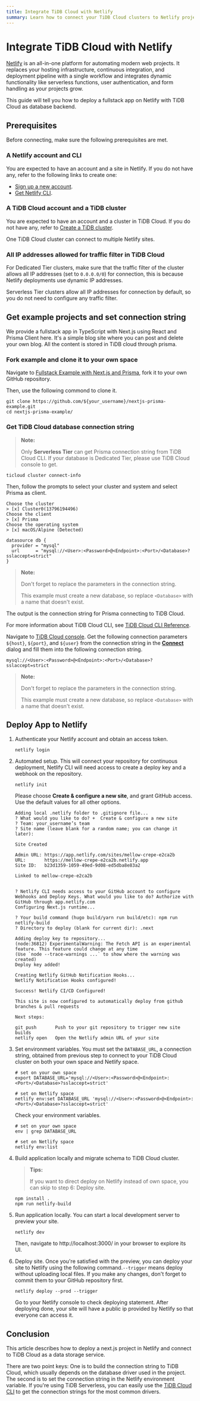 ```yaml
---
title: Integrate TiDB Cloud with Netlify
summary: Learn how to connect your TiDB Cloud clusters to Netlify projects.
---
```


# Integrate TiDB Cloud with Netlify

[Netlify](https://netlify.com/) is an all-in-one platform for automating modern web projects. It replaces your hosting infrastructure, continuous integration, and deployment pipeline with a single workflow and integrates dynamic functionality like serverless functions, user authentication, and form handling as your projects grow.

This guide will tell you how to deploy a fullstack app on Netlify with TiDB Cloud as database backend.

## Prerequisites

Before connecting, make sure the following prerequisites are met.

### A Netlify account and CLI

You are expected to have an account and a site in Netlify. If you do not have any, refer to the following links to create one:

* [Sign up a new account](https://app.netlify.com/signup).
* [Get Netlify CLI](https://docs.netlify.com/cli/get-started/).

### A TiDB Cloud account and a TiDB cluster

You are expected to have an account and a cluster in TiDB Cloud. If you do not have any, refer to [Create a TiDB cluster](/tidb-cloud/create-tidb-cluster.md).

One TiDB Cloud cluster can connect to multiple Netlify sites.

### All IP addresses allowed for traffic filter in TiDB Cloud

For Dedicated Tier clusters, make sure that the traffic filter of the cluster allows all IP addresses (set to `0.0.0.0/0`) for connection, this is because Netlify deployments use dynamic IP addresses.

Serverless Tier clusters allow all IP addresses for connection by default, so you do not need to configure any traffic filter.

## Get example projects and set connection string

We provide a fullstack app in TypeScript with Next.js using React and Prisma Client here. It's a simple blog site where you can post and delete your own blog. All the content is stored in TiDB cloud through prisma.

### Fork example and clone it to your own space

Navigate to [Fullstack Example with Next.js and Prisma](https://github.com/tidbcloud/nextjs-prisma-example), fork it to your own GitHub repository.

Then, use the following commond to clone it.

```shell
git clone https://github.com/${your_username}/nextjs-prisma-example.git
cd nextjs-prisma-example/
```

### Get TiDB Cloud database connection string

<SimpleTab>
<div label="TiDB Cloud CLI">

> **Note:**
>
> Only **Serverless Tier** can get Prisma connection string from TiDB Cloud CLI. If your database is Dedicated Tier, please use TiDB Cloud console to get.
>

```shell
ticloud cluster connect-info
```

Then, follow the prompts to select your cluster and system and select Prisma as client.

```
Choose the cluster
> [x] Cluster0(13796194496)
Choose the client
> [x] Prisma
Choose the operating system
> [x] macOS/Alpine (Detected)

datasource db {
  provider = "mysql"
  url      = "mysql://<User>:<Password>@<Endpoint>:<Port>/<Database>?sslaccept=strict"
}
```

> **Note:**
> 
> Don't forget to replace the parameters in the connection string.
> 
> This example must create a new database, so replace `<Database>` with a name that doesn't exist.

The output is the connection string for Prisma connecting to TiDB Cloud.

For more information about TiDB Cloud CLI, see [TiDB Cloud CLI Reference](./cli-reference.md).

</div>
<div label="TiDB Cloud console">

Navigate to [TiDB Cloud console](https://tidbcloud.com/). Get the following connection parameters `${host}`, `${port}`, and `${user}` from the connection string in the [**Connect**](/tidb-cloud/connect-via-standard-connection.md) dialog and fill them into the following connection string.

```
mysql://<User>:<Password>@<Endpoint>:<Port>/<Database>?sslaccept=strict
```

> **Note:**
>
> Don't forget to replace the parameters in the connection string.
>
> This example must create a new database, so replace `<Database>` with a name that doesn't exist.


</div>
</SimpleTab>

## Deploy App to Netlify

1. Authenticate your Netlify account and obtain an access token.

    ```shell
    netlify login
    ```

2. Automated setup. This will connect your repository for continuous deployment, Netlify CLI will need access to create a deploy key and a webhook on the repository.

    ```shell
    netlify init
    ```
   
    Please choose **Create & configure a new site**, and grant GitHub access. Use the default values for all other options.

    ``` 
    Adding local .netlify folder to .gitignore file...
    ? What would you like to do? +  Create & configure a new site
    ? Team: your_username’s team
    ? Site name (leave blank for a random name; you can change it later):

    Site Created

    Admin URL: https://app.netlify.com/sites/mellow-crepe-e2ca2b
    URL:       https://mellow-crepe-e2ca2b.netlify.app
    Site ID:   b23d1359-1059-49ed-9d08-ed5dba8e83a2

    Linked to mellow-crepe-e2ca2b


    ? Netlify CLI needs access to your GitHub account to configure Webhooks and Deploy Keys. What would you like to do? Authorize with GitHub through app.netlify.com
    Configuring Next.js runtime...

    ? Your build command (hugo build/yarn run build/etc): npm run netlify-build
    ? Directory to deploy (blank for current dir): .next

    Adding deploy key to repository...
    (node:36812) ExperimentalWarning: The Fetch API is an experimental feature. This feature could change at any time
    (Use `node --trace-warnings ...` to show where the warning was created)
    Deploy key added!

    Creating Netlify GitHub Notification Hooks...
    Netlify Notification Hooks configured!

    Success! Netlify CI/CD Configured!

    This site is now configured to automatically deploy from github branches & pull requests

    Next steps:

    git push       Push to your git repository to trigger new site builds
    netlify open   Open the Netlify admin URL of your site
    ```

3. Set environment variables. You must set the `DATABASE_URL`, a connection string, obtained from previous step to connect to your TiDB Cloud cluster on both your own space and Netlify space.

    ```shell
    # set on your own space
    export DATABASE_URL='mysql://<User>:<Password>@<Endpoint>:<Port>/<Database>?sslaccept=strict'
    
    # set on Netlify space   
    netlify env:set DATABASE_URL 'mysql://<User>:<Password>@<Endpoint>:<Port>/<Database>?sslaccept=strict'
    ```
   
    Check your environment variables.

    ```shell
    # set on your own space
    env | grep DATABASE_URL
       
    # set on Netlify space 
    netlify env:list
    ```

4. Build application locally and migrate schema to TiDB Cloud cluster.

    > **Tips:**
    > 
    > If you want to direct deploy on Netlify instead of own space, you can skip to step 6: Deploy site.

    ```shell
    npm install .
    npm run netlify-build
    ```

5. Run application locally. You can start a local development server to preview your site.

    ```shell
    netlify dev
    ```

    Then, navigate to http://localhost:3000/ in your browser to explore its UI.

6. Deploy site. Once you're satisfied with the preview, you can deploy your site to Netlify using the following command.`--trigger` means deploy without uploading local files. If you make any changes, don't forget to commit them to your GitHub repository first.

    ```shell
    netlify deploy --prod --trigger
    ```
    
    Go to your Netlify console to check deploying statement. After deploying done, your site will have a public ip provided by Netlify so that everyone can access it.

## Conclusion

This article describes how to deploy a next.js project in Netlify and connect to TiDB Cloud as a data storage service.

There are two point keys: One is to build the connection string to TiDB Cloud, which usually depends on the database driver used in the project. The second is to set the connection string in the Netlify environment variable. If you're using TiDB Serverless, you can easily use the [TiDB Cloud CLI](./ticloud-cluster-connect-info.md) to get the connection strings for the most common drivers.